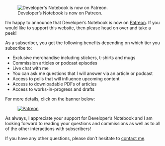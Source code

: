 <figure><img loading="lazy" decoding="async" src="dev-notebook-pateron.png" alt="Developer's Notebook is now on Patreon."><figcaption>Developer’s Notebook is now on Patreon.</figcaption></figure>

I’m happy to announce that Developer’s Notebook is now on [Patreon](https://www.patreon.com/developersnotebook). If you would like to support this website, then please head on over and take a peek!

As a subscriber, you get the following benefits depending on which tier you subscribe to:

-   Exclusive merchandise including stickers, t-shirts and mugs
-   Commission articles or podcast episodes
-   Live chat with me
-   You can ask me questions that I will answer via an article or podcast
-   Access to polls that will influence upcoming content
-   Access to downloadable PDFs of articles
-   Access to works-in-progress and drafts

For more details, click on the banner below:

<figure><a href="https://www.patreon.com/developersnotebook" target="_blank" rel="noopener noreferrer"><img loading="lazy" decoding="async" src="patreon-w-on-b.jpg" alt="Patreon"></a></figure>

As always, I appreciate your support for Developer’s Notebook and I am looking forward to reading your questions and commissions as well as to all of the other interactions with subscribers!

If you have any other questions, please don’t hesitate to [contact me](https://www.developers-notebook.com/contact/).